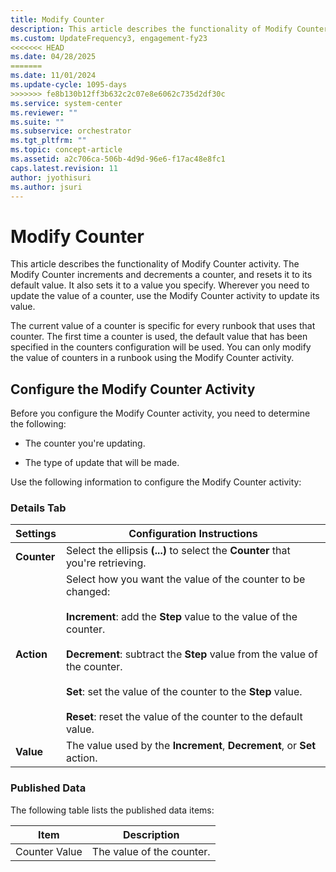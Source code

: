 ```yaml
---
title: Modify Counter
description: This article describes the functionality of Modify Counter activity.
ms.custom: UpdateFrequency3, engagement-fy23
<<<<<<< HEAD
ms.date: 04/28/2025
=======
ms.date: 11/01/2024
ms.update-cycle: 1095-days
>>>>>>> fe8b130b12ff3b632c2c07e8e6062c735d2df30c
ms.service: system-center
ms.reviewer: ""
ms.suite: ""
ms.subservice: orchestrator
ms.tgt_pltfrm: ""
ms.topic: concept-article
ms.assetid: a2c706ca-506b-4d9d-96e6-f17ac48e8fc1
caps.latest.revision: 11
author: jyothisuri
ms.author: jsuri
---
```

# Modify Counter

This article describes the functionality of Modify Counter activity. The Modify Counter increments and decrements a counter, and resets it to its default value. It also sets it to a value you specify. Wherever you need to update the value of a counter, use the Modify Counter activity to update its value.  

 The current value of a counter is specific for every runbook that uses that counter. The first time a counter is used, the default value that has been specified in the counters configuration will be used. You can only modify the value of counters in a runbook using the Modify Counter activity.  

## Configure the Modify Counter Activity

 Before you configure the Modify Counter activity, you need to determine the following:  

- The counter you're updating.  

- The type of update that will be made.  

Use the following information to configure the Modify Counter activity: 

### Details Tab  

|Settings|Configuration Instructions|  
|--------------|--------------------------------|  
|**Counter**|Select the ellipsis **(...)** to select the **Counter** that you're retrieving.|  
|**Action**|Select how you want the value of the counter to be changed:<br /><br /> **Increment**: add the **Step** value to the value of the counter.<br /><br /> **Decrement**: subtract the **Step** value from the value of the counter.<br /><br /> **Set**: set the value of the counter to the **Step** value.<br /><br /> **Reset**: reset the value of the counter to the default value.|  
|**Value**|The value used by the **Increment**, **Decrement**, or **Set** action.|  

### Published Data

 The following table lists the published data items:  

|Item|Description|  
|----------|-----------------|  
|Counter Value|The value of the counter.|
